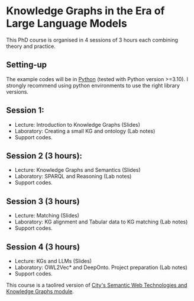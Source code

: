 # Knowledge Graphs in the Era of Large Language Models

This PhD course is organised in 4 sessions of 3 hours each combining theory and practice.

## Setting-up 

The example codes will be in [Python](https://www.python.org/downloads/) (tested with Python version >=3.10). I strongly recommend using python environments to use the right library versions.



## Session 1:
- Lecture: Introduction to Knowledge Graphs (Slides)
- Laboratory: Creating a small KG and ontology (Lab notes)
- Support codes.

## Session 2 (3 hours):
- Lecture: Knowledge Graphs and Semantics (Slides)
- Laboratory: SPARQL and Reasoning (Lab notes)
- Support codes.

## Session 3 (3 hours)
- Lecture: Matching (Slides)
- Laboratory: KG alignment and Tabular data to KG matching (Lab notes)
- Support codes.
  
## Session 4 (3 hours)
- Lecture: KGs and LLMs (Slides)
- Laboratory: OWL2Vec* and DeepOnto. Project preparation (Lab notes)
- Support codes.

This course is a taolired version of [City's Semantic Web Technologies and Knowledge Graphs module](https://github.com/turing-knowledge-graphs/teaching/tree/main/city).
